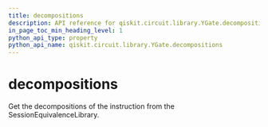 ```yaml
---
title: decompositions
description: API reference for qiskit.circuit.library.YGate.decompositions
in_page_toc_min_heading_level: 1
python_api_type: property
python_api_name: qiskit.circuit.library.YGate.decompositions
---
```


# decompositions

Get the decompositions of the instruction from the SessionEquivalenceLibrary.

